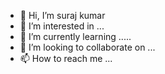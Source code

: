 - 👋 Hi, I’m suraj kumar
- 👀 I’m interested in ...
- 🌱 I’m currently learning .....
- 💞️ I’m looking to collaborate on ...
- 📫 How to reach me ...

<!---
surajwithps/surajwithps is a ✨ special ✨ repository because its `README.md` (this file) appears on your GitHub profile.
You can click the Preview link to take a look at your changes.
--->
